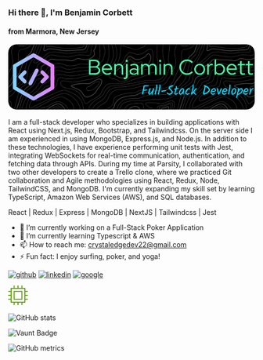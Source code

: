 ### Hi there 👋, I'm Benjamin Corbett
#### from Marmora, New Jersey
![Header](https://github.com/bcsurf2822/bcsurf2822/blob/main/assets/gh-banner-image.png)

I am a full-stack developer who specializes in building applications with React using Next.js, Redux, Bootstrap, and Tailwindcss. On the server side I am experienced in using MongoDB, Express.js, and Node.js. In addition to these technologies, I have experience performing unit tests with Jest, integrating WebSockets for real-time communication, authentication, and fetching data through APIs. During my time at Parsity, I collaborated with two other developers to create a Trello clone, where we practiced Git collaboration and Agile methodologies using React, Redux, Node, TailwindCSS, and MongoDB. I'm currently expanding my skill set by learning TypeScript, Amazon Web Services (AWS), and SQL databases.

React | Redux | Express | MongoDB | NextJS | Tailwindcss | Jest

- 🔭 I’m currently working on a Full-Stack Poker Application  
- 🌱 I’m currently learning Typescript & AWS 
- 📫 How to reach me: crystaledgedev22@gmail.com 
- ⚡ Fun fact: I enjoy surfing, poker, and yoga! 


[<img src='https://cdn.jsdelivr.net/npm/simple-icons@3.0.1/icons/github.svg' alt='github' height='40'>](https://github.com/https://github.com/bcsurf2822)  [<img src='https://cdn.jsdelivr.net/npm/simple-icons@3.0.1/icons/linkedin.svg' alt='linkedin' height='40'>](https://www.linkedin.com/in/https://www.linkedin.com/in/benjamin-corbett-84822424a//)  [<img src='https://cdn.jsdelivr.net/npm/simple-icons@3.0.1/icons/google.svg' alt='google' height='40'>](crystaledgedev22@gmail.com)  

<a href='https://docs.github.com/en/developers'><img src='https://raw.githubusercontent.com/acervenky/animated-github-badges/master/assets/devbadge.gif' width='40' height='40'></a> 

![GitHub stats](https://github-readme-stats.vercel.app/api?username=https://github.com/bcsurf2822&show_icons=true)  

![Vaunt Badge](https://api.vaunt.dev/v1/github/entities/https://github.com/bcsurf2822/contributions?format=svg&private=false)  

![GitHub metrics](https://metrics.lecoq.io/https://github.com/bcsurf2822)  
